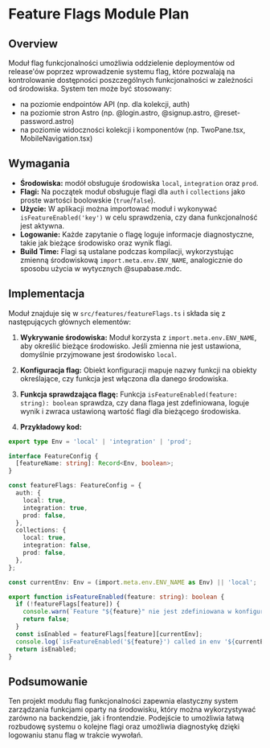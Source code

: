 # Feature Flags Module Plan

## Overview

Moduł flag funkcjonalności umożliwia oddzielenie deploymentów od release'ów poprzez wprowadzenie systemu flag, które pozwalają na kontrolowanie dostępności poszczególnych funkcjonalności w zależności od środowiska. System ten może być stosowany:

- na poziomie endpointów API (np. dla kolekcji, auth)
- na poziomie stron Astro (np. @login.astro, @signup.astro, @reset-password.astro)
- na poziomie widoczności kolekcji i komponentów (np. TwoPane.tsx, MobileNavigation.tsx)

## Wymagania

- **Środowiska:** modół obsługuje środowiska `local`, `integration` oraz `prod`.
- **Flagi:** Na początek moduł obsługuje flagi dla `auth` i `collections` jako proste wartości boolowskie (`true`/`false`).
- **Użycie:** W aplikacji można importować moduł i wykonywać `isFeatureEnabled('key')` w celu sprawdzenia, czy dana funkcjonalność jest aktywna.
- **Logowanie:** Każde zapytanie o flagę loguje informacje diagnostyczne, takie jak bieżące środowisko oraz wynik flagi.
- **Build Time:** Flagi są ustalane podczas kompilacji, wykorzystując zmienną środowiskową `import.meta.env.ENV_NAME`, analogicznie do sposobu użycia w wytycznych @supabase.mdc.

## Implementacja

Moduł znajduje się w `src/features/featureFlags.ts` i składa się z następujących głównych elementów:

1. **Wykrywanie środowiska:**
   Moduł korzysta z `import.meta.env.ENV_NAME`, aby określić bieżące środowisko. Jeśli zmienna nie jest ustawiona, domyślnie przyjmowane jest środowisko `local`.

2. **Konfiguracja flag:**
   Obiekt konfiguracji mapuje nazwy funkcji na obiekty określające, czy funkcja jest włączona dla danego środowiska.

3. **Funkcja sprawdzająca flagę:**
   Funkcja `isFeatureEnabled(feature: string): boolean` sprawdza, czy dana flaga jest zdefiniowana, loguje wynik i zwraca ustawioną wartość flagi dla bieżącego środowiska.

4. **Przykładowy kod:**

```typescript
export type Env = 'local' | 'integration' | 'prod';

interface FeatureConfig {
  [featureName: string]: Record<Env, boolean>;
}

const featureFlags: FeatureConfig = {
  auth: {
    local: true,
    integration: true,
    prod: false,
  },
  collections: {
    local: true,
    integration: false,
    prod: false,
  },
};

const currentEnv: Env = (import.meta.env.ENV_NAME as Env) || 'local';

export function isFeatureEnabled(feature: string): boolean {
  if (!featureFlags[feature]) {
    console.warn(`Feature "${feature}" nie jest zdefiniowana w konfiguracji flag.`);
    return false;
  }
  const isEnabled = featureFlags[feature][currentEnv];
  console.log(`isFeatureEnabled('${feature}') called in env '${currentEnv}': ${isEnabled}`);
  return isEnabled;
}
```

## Podsumowanie

Ten projekt modułu flag funkcjonalności zapewnia elastyczny system zarządzania funkcjami oparty na środowisku, który można wykorzystywać zarówno na backendzie, jak i frontendzie. Podejście to umożliwia łatwą rozbudowę systemu o kolejne flagi oraz umożliwia diagnostykę dzięki logowaniu stanu flag w trakcie wywołań.
